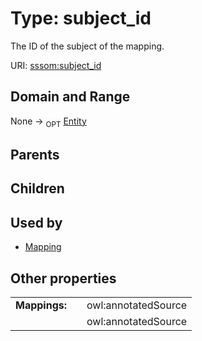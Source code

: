 
# Type: subject_id


The ID of the subject of the mapping.

URI: [sssom:subject_id](http://w3id.org/sssom/subject_id)


## Domain and Range

None ->  <sub>OPT</sub> [Entity](Entity.md)

## Parents


## Children


## Used by

 * [Mapping](Mapping.md)

## Other properties

|  |  |  |
| --- | --- | --- |
| **Mappings:** | | owl:annotatedSource |
|  | | owl:annotatedSource |

